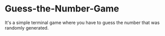 # Guess-the-Number-Game
It's a simple terminal game where you have to guess the number that was randomly generated.
